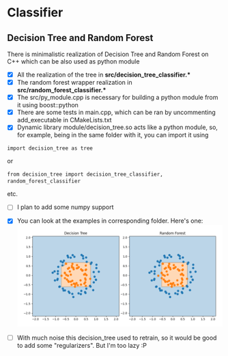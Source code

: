 # Classifier

## Decision Tree and Random Forest

There is minimalistic realization of Decision Tree and Random Forest on C++ which can be also used as python module
- [x] All the realization of the tree in __src/decision_tree_classifier.*__
- [x] The random forest wrapper realization in __src/random_forest_classifier.*__
- [x] The src/py_module.cpp is necessary for building a python module from it using boost::python
- [x] There are some tests in main.cpp, which can be ran by uncommenting add_executable in CMakeLists.txt
- [x] Dynamic library module/decision_tree.so acts like a python module, so, for example, being in the same folder with it, you can import it using
```
import decision_tree as tree
```
or
```
from decision_tree import decision_tree_classifier, random_forest_classifier
```
etc.

- [ ] I plan to add some numpy support


- [x] You can look at the examples in corresponding folder. Here's one:
![](img/circles_plot.png)
  
- [ ] With much noise this decision_tree used to retrain, so it would be good to add some "regularizers". But I'm too lazy :P